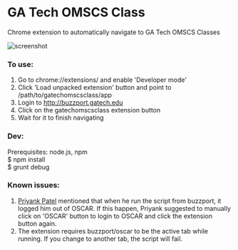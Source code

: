 # GA Tech OMSCS Class

Chrome extension to automatically navigate to GA Tech OMSCS Classes

![screenshot](https://raw.githubusercontent.com/jotielim/gatechomscsclass/master/app/images/screenshot.png)

### To use:
1. Go to chrome://extensions/ and enable 'Developer mode'  
2. Click 'Load unpacked extension' button and point to /path/to/gatechomscsclass/app  
3. Login to http://buzzport.gatech.edu  
4. Click on the gatechomscsclass extension button  
5. Wait for it to finish navigating  

### Dev:
Prerequisites: node.js, npm  
$ npm install  
$ grunt debug  

### Known issues:  
1. [Priyank Patel](https://github.com/TempleOwl) mentioned that when he run the script from buzzport, it logged him out of OSCAR. If this happen, Priyank suggested to manually click on 'OSCAR' button to login to OSCAR and click the extension button again.  
2. The extension requires buzzport/oscar to be the active tab while running. If you change to another tab, the script will fail.  
